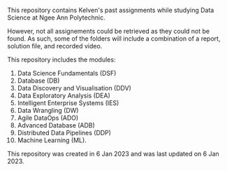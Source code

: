 This repository contains Kelven's past assignments while studying Data Science at Ngee Ann Polytechnic.

However, not all assignements could be retrieved as they could not be found. As such, some of the folders will include a combination of a report, solution file, and recorded video.

This repository includes the modules: 
1. Data Science Fundamentals (DSF)
2. Database (DB)
3. Data Discovery and Visualisation (DDV)
4. Data Exploratory Analysis (DEA)
5. Intelligent Enterprise Systems (IES)
6. Data Wrangling (DW)
7. Agile DataOps (ADO)
8. Advanced Database (ADB)
9. Distributed Data Pipelines (DDP)
10. Machine Learning (ML).

This repository was created in 6 Jan 2023 and was last updated on 6 Jan 2023.
